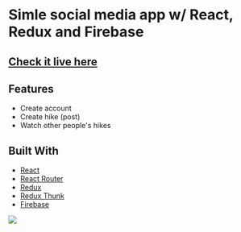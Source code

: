 # Simle social media app w/ React, Redux and Firebase
## [Check it live here](https://hike-app-b2db2.firebaseapp.com/)
 
 ## Features

- Create account
- Create hike (post)
- Watch other people's hikes

## Built With

- [React](https://reactjs.org/)
- [React Router](https://github.com/ReactTraining/react-router)
- [Redux](https://redux.js.org/)
- [Redux Thunk](https://github.com/reduxjs/redux-thunk)
- [Firebase](https://firebase.google.com/)

<img src="https://i.ibb.co/xL42pft/P305JQ1.jpg">
